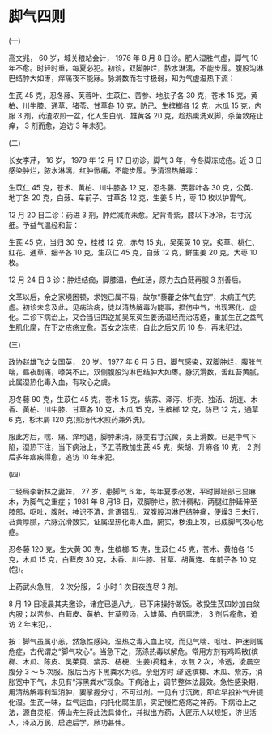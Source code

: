 # 脚气四则

(一)

高文兆， 60 岁，城关粮站会计， 1976 年 8 月 8 日诊。肥人湿胜气虚，脚气 10 年不愈。时轻时重，每夏必犯。初诊，双脚肿烂，脓水淋漓，不能步履。腹股沟淋巴结肿大如枣，痒痛夜不能寐。脉滑数而右寸极弱，知为气虚湿热下流：

生芪 45 克，忍冬藤、芙蓉叶、生苡仁、苦参、地肤子各 30 克，苍术 15 克，黄柏、川牛膝、通草、猪苓、甘草各 10 克，防己、生槟榔各 12 克，木瓜 15 克，内服 3 剂，药渣浓煎一盆，化入生白矾、雄黄各 20 克，趁热熏洗双脚，杀菌敛疮止痒， 3 剂而愈，追访 3 年未犯。

(二)

长女李芹， 16 岁， 1979 年 12 月 17 日初诊。脚气 3 年，今冬脚冻成疮。近 3 日感染肿烂，脓水淋漓，红肿惞痛，不能步履。予清湿热解毒：

生苡仁 45 克，苍术、黄柏、川牛膝各 12 克，忍冬藤、芙蓉叶各 30 克，公英、地丁各 20 克，白蔹、车前子、甘草各 12 克，生姜 5 片，枣 10 枚以护胃气。

12 月 20 日二诊：药进 3 剂，肿烂减而未愈。足背青紫，膝以下冰冷，右寸沉细。予益气温经和营：

生芪 45 克，当归 30 克，桂枝 12 克，赤芍 15 丸，吴茱萸 10 克，炙草、桃仁、红花、通草、细辛各 10 克，生苡仁 45 克，白蔹 12 克，鲜生姜 20 克，大枣 10 枚。

12 月 24 日 3 诊：肿烂结痂，脚膝温，色红活，原力去白蔹再服 3 剂善后。

文革以后，余之家境困顿，求饱已属不易，故尔“藜藿之体气血穷”，未病正气先虚。初诊未念及此，见病治病，徒以清热解毒为能事，损伤中气，出现寒化、虚化。二诊下病治上，又合当归四逆加吴茱萸生姜汤温经而治冻疮，重加生芪之益气生肌化腐，在下之疮疡立愈。吾女之冻疮，自此之后又历 10 冬，再未犯过。

(三)

政协赵雄飞之女国英， 20 岁。 1977 年 6 月 5 日，脚气感染，双脚肿烂，腹胀气喘，昼夜剧痛，嚎哭不止，双侧腹股沟淋巴结肿大如枣。脉沉滑数，舌红苔黄腻，此属湿热化毒入血，有攻心之虞。

忍冬藤 90 克，生苡仁 45 克，苍术 15 克，紫苏、泽泻、枳壳、独活、胡连、木香、黄柏、川牛膝、甘草各 10 克，木瓜 15 克，生槟榔 12 克，防已 12 克，通草 6 克，杉木屑 120 克(煎汤代水煎药兼外洗)。

服此方后，喘、痛、痒均退，脚肿未消，脉变右寸沉微，关上滑数。已是中气下陷，湿热下注，当下病治上，予五苓散加生芪 45 克，柴胡、升麻各 10 克， 2 剂后多年痼疾得愈，追访 10 年未犯。

(四)

二轻局李新林之妻妹， 27 岁，患脚气 6 年，每年夏季必发，平时脚趾部已显麻木，为脚气之重症； 1981 年 8 月18 日，双脚肿烂，脓汁稠粘，两腿红肿延伸至膝部，呕吐，腹胀，神识不清，言语错乱，双腹股沟淋巴结肿痛，便燥3 日未行，苔黄厚腻，六脉沉滑数实。证属湿热化毒入血，腑实，秽浊上攻，已成脚气攻心危症。

忍冬藤 120 克，生大黄 30 克，生槟榔 15 克，生苡仁 45 克，苍术、黄柏各 15 克，木瓜 15 克，白藓皮 30 克，木香、川牛膝、甘草、胡黄连、车前子各 10 克(包)。

上药武火急煎， 2 次分服， 2 小时 1 次日夜连尽 3 剂。

8 月 19 日凌晨其夫邀诊，诸症已退八九，已下床操持做饭。改投生芪四妙加白敛内服；以苦参、白藓皮、黄柏、甘草煎汤，入雄黄、白矾熏洗， 3 剂后痊愈，迫访 2 年末犯，、

按：脚气虽属小恙，然急性感染，湿热之毒入血上攻，而见气喘、呕吐、神迷则属危症，古代谓之“脚气攻心”。当急下之，荡涤热毒以解危。常用方剂有鸡鸣散(槟榔、木瓜、陈皮、吴茱萸、紫苏、桔梗、生姜)捣粗末，水煎 2 次，冷透，凌晨空腹分 3 ～ 5 次服。服后当泻下黑粪水为验。余组方时 _谨_ 选槟榔、木瓜、紫苏，消胀宽中下气，未见有“泻黑粪水”现象。下病治上，调节整体法最效。急性感染期，用清热解毒利湿消肿，要掌握分寸，不可过剂。一见有寸沉微，即宜早投补气升提化湿。生芪一味，益气运血，内托化腐生肌，实足慢性疮疡之神药。下病治上之法，源自灵枢，傅山先生将此法具体化，并拟出方药，大匠示人以规矩，济世活人，泽及万民，启迪后学，厥功甚伟。